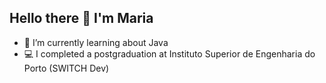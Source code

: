 ## Hello there 👋 I'm Maria

- 📗 I’m currently learning about Java 
- 💻 I completed a postgraduation at Instituto Superior de Engenharia do Porto (SWITCH Dev)

